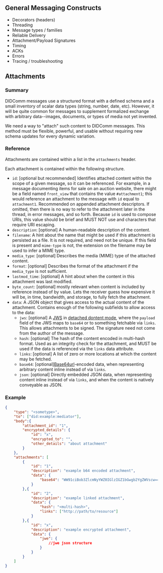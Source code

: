 ## General Messaging Constructs

* Decorators (headers)
* Threading
* Message types / families
* Reliable Delivery
* Attachment/Payload Signatures
* Timing
* ACKs
* Errors
* Tracing / troubleshooting

## Attachments

### Summary

DIDComm messages use a structured format with a defined schema and a small inventory of scalar data types (string, number, date, etc). However, it will be quite common for messages to supplement formalized exchange with arbitrary data--images, documents, or types of media not yet invented.

We need a way to "attach" such content to DIDComm messages. This method must be flexible, powerful, and usable without requiring new schema updates for every dynamic variation.

### Reference

Attachments are contained within a list in the `attachments` header.

Each attachment is contained within the following structure.

- `id`: [optional but recommended] Identifies attached content within the scope of a given message, so it can be referenced. For example, in a message documenting items for sale on an auction website, there might be a field named `front_view` that contains the value `#attachment1`; this would reference an attachment to the message with `id` equal to `attachment1`. Recommended on appended attachment descriptors. If omitted, then there is no way to refer to the attachment later in the thread, in error messages, and so forth. Because `id` is used to compose URIs, this value should be brief and MUST NOT use and characters that require URI escaping.
- `description`: [optional] A human-readable description of the content.
- `filename`: A hint about the name that might be used if this attachment is persisted as a file. It is not required, and need not be unique. If this field is present and `mime-type` is not, the extension on the filename may be used to infer a MIME type.
- `media_type`: [optional] Describes the media (MIME) type of the attached content.
- `format`: [optional] Describes the format of the attachment if the `media_type` is not sufficient.
- `lastmod_time`: [optional] A hint about when the content in this attachment was last modified.
- `byte_count`: [optional] mostly relevant when content is included by reference instead of by value. Lets the receiver guess how expensive it will be, in time, bandwidth, and storage, to fully fetch the attachment.
- `data`: A JSON object that gives access to the actual content of the attachment. Contains enough of the following subfields to allow access to the data:
  - `jws`: [optional] A [JWS](https://tools.ietf.org/html/rfc7515) in [detached dontent mode](https://tools.ietf.org/html/rfc7515#appendix-F), where the `payload` field of the JWS maps to `base64` or to something fetchable via `links`. This allows attachments to be signed. The signature need not come from the author of the message.
  - `hash`: [optional] The hash of the content encoded in multi-hash format. Used as an integrity check for the attachment, and MUST be used if the data is referenced via the `links` data attribute. 
  - `links`: [optional] A list of zero or more locations at which the content may be fetched.
  - `base64`: [optional][Base64url](https://tools.ietf.org/html/rfc4648#section-5)-encoded data, when representing arbitrary content inline instead of via `links`.
  - `json`: [optional] Directly embedded JSON data, when representing content inline instead of via `links`, and when the content is natively conveyable as JSON.

### Example

```json
{
    "type": "<sometype>",
    "to": ["did:example:mediator"],
    "body":{
        "attachment_id": "1",
        "encrypted_details": {
            "id": "x",
            "encrypted_to": "",
            "other_details": "about attachment"
        }
    },
    "attachments": [
        {
			"id": "1",
            "description": "example b64 encoded attachment",
            "data": {
            	"base64": "WW91ciBob3ZlcmNyYWZ0IGlzIGZ1bGwgb2YgZWVscw=="
        	}
        },{
			"id": "2",
            "description": "example linked attachment",
            "data": {
            	"hash": "<multi-hash>",
                "links": ["http://path/to/resource"]
        	}
        },{
			"id": "x",
            "description": "example encrypted attachment",
            "data": {
            	"jwe": {
                    //jwe json structure
                }
        	}
        }
    ]
}
```